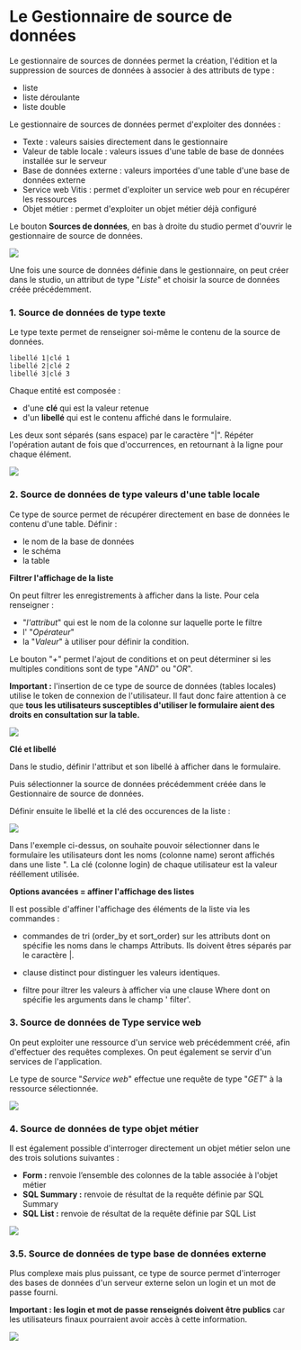 # Le Gestionnaire de source de données


Le gestionnaire de sources de données permet la création, l'édition et la suppression de sources de données à associer à des attributs de type :

-   liste
-   liste déroulante
-   liste double

Le gestionnaire de sources de données permet d'exploiter des données :

-   Texte : valeurs saisies directement dans le gestionnaire
-   Valeur de table locale : valeurs issues d'une table de base de
    données installée sur le serveur
-   Base de données externe : valeurs importées d'une table d'une base
    de données externe
-   Service web Vitis : permet d'exploiter un service web pour en
    récupérer les ressources
-   Objet métier : permet d'exploiter un objet métier déjà configuré


Le bouton **Sources de données**, en bas à droite du studio permet d'ouvrir le gestionnaire de source de données.


![](../../images/GSD_1.png)


Une fois une source de données définie dans le gestionnaire, on peut créer dans le studio,  un attribut de
type "*Liste*" et choisir la source de données créée précédemment. 


###  1. Source de données de type texte

Le type texte permet de renseigner soi-même le contenu de la source de données.

    libellé 1|clé 1
    libellé 2|clé 2
    libellé 3|clé 3

Chaque entité est composée : 

- d'une **clé** qui est la valeur retenue
- d'un **libellé** qui est le contenu affiché dans le formulaire. 

Les deux sont séparés (sans espace) par le caractère "|". Répéter l'opération autant de fois que d'occurrences, en retournant à la ligne pour chaque élément.

![](../../images/exemple_studio_datasource_4.png)


###  2. Source de données de type valeurs d'une table locale

Ce type de source permet de récupérer directement en base de données le contenu d'une table. 
Définir : 

- le nom de la base de données
- le schéma
- la table

**Filtrer l'affichage de la liste**

On peut filtrer les enregistrements à afficher dans la liste. Pour cela renseigner : 
- "*l'attribut*" qui est le nom de la  colonne sur laquelle porte le filtre
- l' "*Opérateur*" 
- la "*Valeur*" à utiliser pour définir la condition.


Le bouton "*+*" permet l'ajout de conditions et on  peut déterminer si les multiples conditions sont de type "*AND*" ou "*OR*".


**Important :** l'insertion de ce type de source de données (tables locales) utilise le token de connexion de l'utilisateur. Il faut donc faire attention à ce que **tous les utilisateurs susceptibles d'utiliser le formulaire aient des droits en consultation sur la table.**

![](../../images/GSD_2.png)


**Clé et libellé**

Dans le studio, définir l'attribut et son libellé  à afficher dans le formulaire. 

Puis sélectionner la source de données précédemment créée dans le Gestionnaire de source de données. 

Définir ensuite le libellé et la clé des occurences de la liste : 



![](../../images/GSD_3.png)

Dans l'exemple ci-dessus, on souhaite pouvoir sélectionner dans le formulaire les utilisateurs dont les noms (colonne name) seront affichés dans une liste ". La clé (colonne login) de chaque utilisateur est la valeur rééllement utilisée. 

**Options avancées = affiner l'affichage des listes**

Il est possible d'affiner l'affichage des éléments de la liste via les commandes : 

- commandes de tri (order_by et sort_order) sur les attributs dont on spécifie les noms dans le champs Attributs. Ils doivent êtres séparés par le caractère |. 

- clause distinct pour distinguer les valeurs identiques. 

- filtre pour  iltrer les valeurs à afficher via une clause Where dont on spécifie les arguments dans le champ ' filter'. 




### 3. Source de données de Type service web

On peut exploiter une ressource d'un service web précédemment créé, afin
d'effectuer des requêtes complexes. On peut également se servir d'un services de l'application.

Le type de source "*Service web*" effectue une requête de type "*GET*" à la ressource sélectionnée.

![](../../images/exemple_studio_datasource_6.png)


### 4. Source de données de type objet métier

Il est également possible d'interroger directement un objet métier selon
une des trois solutions suivantes :

-   **Form :** renvoie l’ensemble des colonnes de la table associée à
    l'objet métier
-   **SQL Summary :** renvoie de résultat de la requête définie par SQL
    Summary
-   **SQL List :** renvoie de résultat de la requête définie par SQL
    List

![](../../images/exemple_studio_datasource_7.png)

### 3.5. Source de données de type base de données externe

Plus complexe mais plus puissant, ce type de source permet d'interroger
des bases de données d'un serveur externe selon un login et un mot de
passe fourni.

**Important : les login et mot de passe renseignés doivent être
publics** car les utilisateurs finaux pourraient avoir accès à cette
information.

![](../../images/exemple_studio_datasource_8.png)
